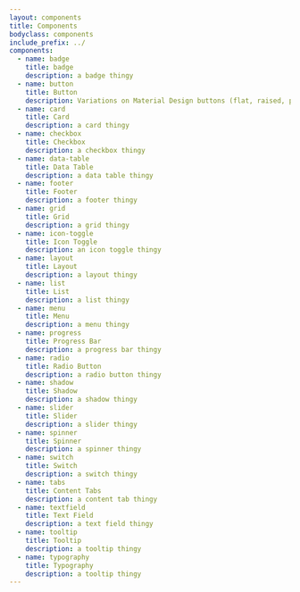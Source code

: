 ```yaml
---
layout: components
title: Components
bodyclass: components
include_prefix: ../
components:
  - name: badge
    title: badge
    description: a badge thingy
  - name: button
    title: Button
    description: Variations on Material Design buttons (flat, raised, plain, colored, with ripple)
  - name: card
    title: Card
    description: a card thingy
  - name: checkbox
    title: Checkbox
    description: a checkbox thingy
  - name: data-table
    title: Data Table
    description: a data table thingy
  - name: footer
    title: Footer
    description: a footer thingy
  - name: grid
    title: Grid
    description: a grid thingy
  - name: icon-toggle
    title: Icon Toggle
    description: an icon toggle thingy
  - name: layout
    title: Layout
    description: a layout thingy
  - name: list
    title: List
    description: a list thingy
  - name: menu
    title: Menu
    description: a menu thingy
  - name: progress
    title: Progress Bar
    description: a progress bar thingy
  - name: radio
    title: Radio Button
    description: a radio button thingy
  - name: shadow
    title: Shadow
    description: a shadow thingy
  - name: slider
    title: Slider
    description: a slider thingy
  - name: spinner
    title: Spinner
    description: a spinner thingy
  - name: switch
    title: Switch
    description: a switch thingy
  - name: tabs
    title: Content Tabs
    description: a content tab thingy
  - name: textfield
    title: Text Field
    description: a text field thingy
  - name: tooltip
    title: Tooltip
    description: a tooltip thingy
  - name: typography
    title: Typography
    description: a tooltip thingy
---
```


